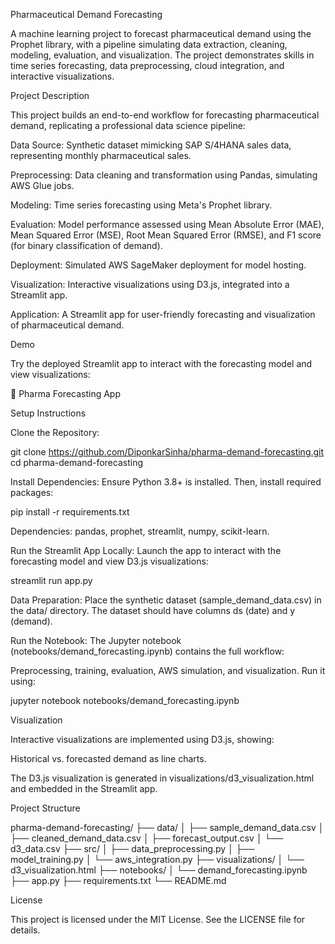 Pharmaceutical Demand Forecasting

A machine learning project to forecast pharmaceutical demand using the Prophet library, with a pipeline simulating data extraction, cleaning, modeling, evaluation, and visualization. The project demonstrates skills in time series forecasting, data preprocessing, cloud integration, and interactive visualizations.

Project Description

This project builds an end-to-end workflow for forecasting pharmaceutical demand, replicating a professional data science pipeline:





Data Source: Synthetic dataset mimicking SAP S/4HANA sales data, representing monthly pharmaceutical sales.



Preprocessing: Data cleaning and transformation using Pandas, simulating AWS Glue jobs.



Modeling: Time series forecasting using Meta's Prophet library.



Evaluation: Model performance assessed using Mean Absolute Error (MAE), Mean Squared Error (MSE), Root Mean Squared Error (RMSE), and F1 score (for binary classification of demand).



Deployment: Simulated AWS SageMaker deployment for model hosting.



Visualization: Interactive visualizations using D3.js, integrated into a Streamlit app.



Application: A Streamlit app for user-friendly forecasting and visualization of pharmaceutical demand.

Demo

Try the deployed Streamlit app to interact with the forecasting model and view visualizations:

🔗 Pharma Forecasting App

Setup Instructions





Clone the Repository:

git clone https://github.com/DiponkarSinha/pharma-demand-forecasting.git
cd pharma-demand-forecasting



Install Dependencies: Ensure Python 3.8+ is installed. Then, install required packages:

pip install -r requirements.txt

Dependencies: pandas, prophet, streamlit, numpy, scikit-learn.



Run the Streamlit App Locally: Launch the app to interact with the forecasting model and view D3.js visualizations:

streamlit run app.py





Data Preparation: Place the synthetic dataset (sample_demand_data.csv) in the data/ directory. The dataset should have columns ds (date) and y (demand).



Run the Notebook: The Jupyter notebook (notebooks/demand_forecasting.ipynb) contains the full workflow:





Preprocessing, training, evaluation, AWS simulation, and visualization. Run it using:

jupyter notebook notebooks/demand_forecasting.ipynb

Visualization

Interactive visualizations are implemented using D3.js, showing:





Historical vs. forecasted demand as line charts.




The D3.js visualization is generated in visualizations/d3_visualization.html and embedded in the Streamlit app.

Project Structure

pharma-demand-forecasting/
├── data/
│   ├── sample_demand_data.csv
│   ├── cleaned_demand_data.csv
│   ├── forecast_output.csv
│   └── d3_data.csv
├── src/
│   ├── data_preprocessing.py
│   ├── model_training.py
│   └── aws_integration.py
├── visualizations/
│   └── d3_visualization.html
├── notebooks/
│   └── demand_forecasting.ipynb
├── app.py
├── requirements.txt
└── README.md

License

This project is licensed under the MIT License. See the LICENSE file for details.